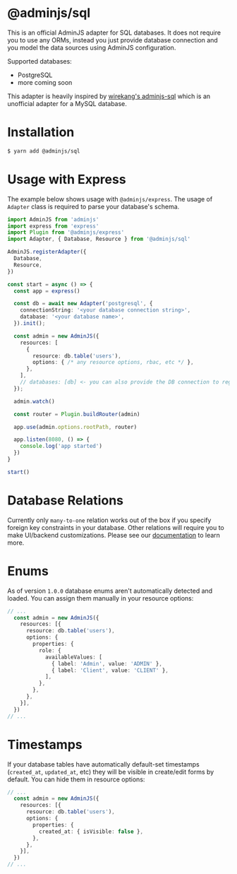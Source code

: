 # @adminjs/sql

This is an official AdminJS adapter for SQL databases. It does not require you to use any ORMs, instead you just provide database connection and you model the data sources using AdminJS configuration.

Supported databases:
- PostgreSQL
- more coming soon

This adapter is heavily inspired by [wirekang's adminjs-sql](https://github.com/wirekang/adminjs-sql) which is an unofficial adapter for a MySQL database.

# Installation

```bash
$ yarn add @adminjs/sql
```

# Usage with Express

The example below shows usage with `@adminjs/express`. The usage of `Adapter` class is required to parse your database's schema.

```typescript
import AdminJS from 'adminjs'
import express from 'express'
import Plugin from '@adminjs/express'
import Adapter, { Database, Resource } from '@adminjs/sql'

AdminJS.registerAdapter({
  Database,
  Resource,
})

const start = async () => {
  const app = express()

  const db = await new Adapter('postgresql', {
    connectionString: '<your database connection string>',
    database: '<your database name>',
  }).init();

  const admin = new AdminJS({
    resources: [
      {
        resource: db.table('users'),
        options: { /* any resource options, rbac, etc */ },
      },
    ],
    // databases: [db] <- you can also provide the DB connection to register all tables at once
  });

  admin.watch()

  const router = Plugin.buildRouter(admin)

  app.use(admin.options.rootPath, router)

  app.listen(8080, () => {
    console.log('app started')
  })
}

start()
```

# Database Relations

Currently only `many-to-one` relation works out of the box if you specify foreign key constraints in your database. Other relations will require you to make UI/backend customizations. Please see our [documentation](https://docs.adminjs.co) to learn more.

# Enums

As of version `1.0.0` database enums aren't automatically detected and loaded. You can assign them manually in your resource options:

```typescript
// ...
  const admin = new AdminJS({
    resources: [{
      resource: db.table('users'),
      options: {
        properties: {
          role: {
            availableValues: [
              { label: 'Admin', value: 'ADMIN' },
              { label: 'Client', value: 'CLIENT' },
            ],
          },
        },
      },
    }],
  })
// ...
```

# Timestamps

If your database tables have automatically default-set timestamps (`created_at`, `updated_at`, etc) they will be visible in create/edit forms by default. You can hide them in resource options:

```typescript
// ...
  const admin = new AdminJS({
    resources: [{
      resource: db.table('users'),
      options: {
        properties: {
          created_at: { isVisible: false },
        },
      },
    }],
  })
// ...
```
